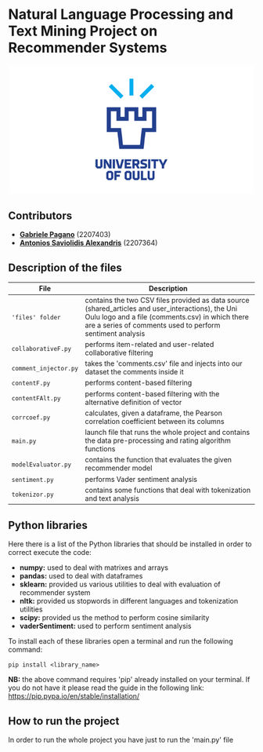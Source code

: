 # Natural Language Processing and Text Mining Project on Recommender Systems

<p align="center">
  <img width="500" src="files/unioulu_logo.png" alt="UniOulu Logo" />
  <br>
</p>

## Contributors

- [__Gabriele Pagano__](https://github.com/gabrielepagano) (2207403)
- [__Antonios Saviolidis Alexandris__](https://github.com/AnthonyAl) (2207364)


## Description of the files

|File|Description|
|---------------|-----------|
| `'files' folder` | contains the two CSV files provided as data source (shared_articles and user_interactions), the Uni Oulu logo and a file (comments.csv) in which there are a series of comments used to perform sentiment analysis |
| `collaborativeF.py` | performs item-related and user-related collaborative filtering |
| `comment_injector.py` | takes the 'comments.csv' file and injects into our dataset the comments inside it|
| `contentF.py` | performs content-based filtering |
| `contentFAlt.py` | performs content-based filtering with the alternative definition of vector|
| `corrcoef.py` | calculates, given a dataframe, the Pearson correlation coefficient between its columns |
| `main.py` | launch file that runs the whole project and contains the data pre-processing and rating algorithm functions |
| `modelEvaluator.py` | contains the function that evaluates the given recommender model |
| `sentiment.py` | performs Vader sentiment analysis |
| `tokenizor.py` | contains some functions that deal with tokenization and text analysis |



## Python libraries

Here there is a list of the Python libraries that should be installed in order to correct execute the code:

- __numpy:__ used to deal with matrixes and arrays
- __pandas:__ used to deal with dataframes
- __sklearn:__ provided us various utilities to deal with evaluation of recommender system
- __nltk:__ provided us stopwords in different languages and tokenization utilities
- __scipy:__ provided us the method to perform cosine similarity
- __vaderSentiment:__ used to perform sentiment analysis


To install each of these libraries open a terminal and run the following command:

```
pip install <library_name>
```


__NB:__ the above command requires 'pip' already installed on your terminal. If you do not have it please read the guide in the following link: https://pip.pypa.io/en/stable/installation/



## How to run the project

In order to run the whole project you have just to run the 'main.py' file


